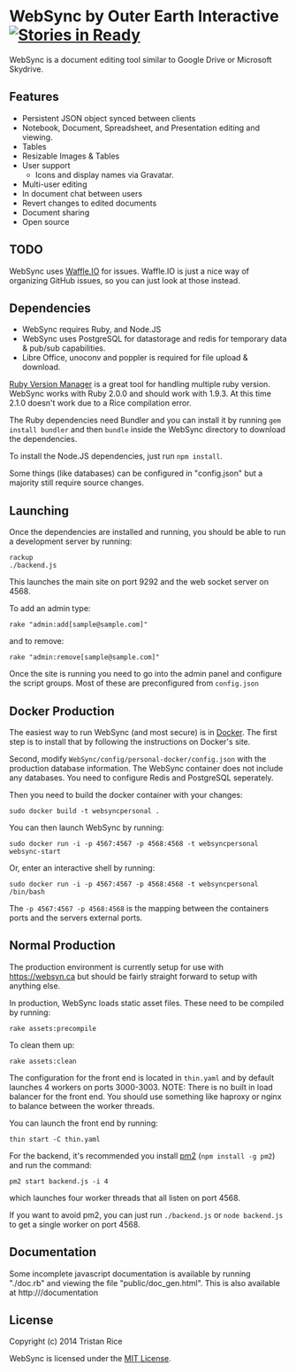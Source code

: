 WebSync by Outer Earth Interactive [![Stories in Ready](https://badge.waffle.io/d4l3k/WebSync.png?label=ready)](https://waffle.io/d4l3k/WebSync)  
============
WebSync is a document editing tool similar to Google Drive or Microsoft Skydrive.

Features
----
* Persistent JSON object synced between clients
* Notebook, Document, Spreadsheet, and Presentation editing and viewing.
* Tables
* Resizable Images & Tables
* User support
    - Icons and display names via Gravatar.
* Multi-user editing
* In document chat between users
* Revert changes to edited documents
* Document sharing
* Open source

TODO
----
WebSync uses [Waffle.IO](https://waffle.io/d4l3k/WebSync) for issues. Waffle.IO is just a nice way of organizing GitHub issues, so you can just look at those instead.

Dependencies
----
* WebSync requires Ruby, and Node.JS
* WebSync uses PostgreSQL for datastorage and redis for temporary data & pub/sub capabilities.
* Libre Office, unoconv and poppler is required for file upload & download.

[Ruby Version Manager](https://rvm.io/) is a great tool for handling multiple ruby version. WebSync works with Ruby 2.0.0 and should work with 1.9.3. At this time 2.1.0 doesn't work due to a Rice compilation error.

The Ruby dependencies need Bundler and you can install it by running `gem install bundler` and then `bundle` inside the WebSync directory to download the dependencies.

To install the Node.JS dependencies, just run `npm install`.

Some things (like databases) can be configured in "config.json" but a majority still require source changes.

Launching
----
Once the dependencies are installed and running, you should be able to run a development server by running:
```
rackup
./backend.js
```

This launches the main site on port 9292 and the web socket server on 4568.

To add an admin type:
```
rake "admin:add[sample@sample.com]"
```
and to remove:
```
rake "admin:remove[sample@sample.com]"
```

Once the site is running you need to go into the admin panel and configure the script groups. Most of these are preconfigured from `config.json`

Docker Production
----
The easiest way to run WebSync (and most secure) is in [Docker](http://www.docker.io/). The first step is to install that by following the instructions on Docker's site.

Second, modify `WebSync/config/personal-docker/config.json` with the production database information. The WebSync container does not include any databases. You need to configure Redis and PostgreSQL seperately.

Then you need to build the docker container with your changes:
```
sudo docker build -t websyncpersonal .
```
You can then launch WebSync by running:
```
sudo docker run -i -p 4567:4567 -p 4568:4568 -t websyncpersonal websync-start
```
Or, enter an interactive shell by running:
```
sudo docker run -i -p 4567:4567 -p 4568:4568 -t websyncpersonal /bin/bash
```

The `-p 4567:4567 -p 4568:4568` is the mapping between the containers ports and the servers external ports.

Normal Production
----

The production environment is currently setup for use with https://websyn.ca but should be fairly straight forward to setup with anything else.

In production, WebSync loads static asset files. These need to be compiled by running:
```
rake assets:precompile
```
To clean them up:
```
rake assets:clean
```

The configuration for the front end is located in `thin.yaml` and by default launches 4 workers on ports 3000-3003. NOTE: There is no built in load balancer for the front end. You should use something like haproxy or nginx to balance between the worker threads.

You can launch the front end by running:
```
thin start -C thin.yaml
```

For the backend, it's recommended you install [pm2](https://github.com/Unitech/pm2) (`npm install -g pm2`) and run the command:
```
pm2 start backend.js -i 4
```
which launches four worker threads that all listen on port 4568.

If you want to avoid pm2, you can just run `./backend.js` or `node backend.js` to get a single worker on port 4568.


Documentation
----

Some incomplete javascript documentation is available by running "./doc.rb" and viewing the file "public/doc_gen.html". This is also available at http://<WebSync URL>/documentation


License
----
Copyright (c) 2014 Tristan Rice

WebSync is licensed under the [MIT License](http://opensource.org/licenses/MIT).
